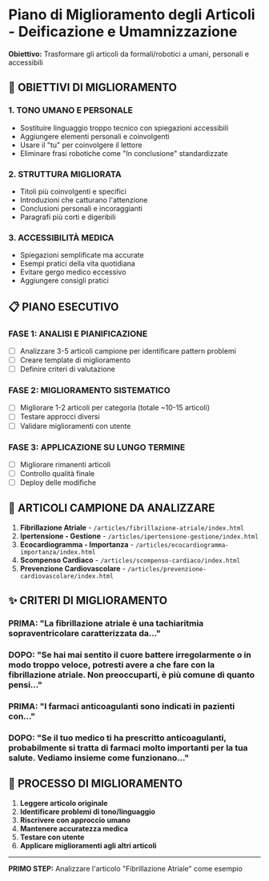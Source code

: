# Piano di Miglioramento degli Articoli - Deificazione e Umamnizzazione

**Obiettivo:** Trasformare gli articoli da formali/robotici a umani, personali e accessibili

## 🎯 **OBIETTIVI DI MIGLIORAMENTO**

### 1. **TONO UMANO E PERSONALE**
- Sostituire linguaggio troppo tecnico con spiegazioni accessibili
- Aggiungere elementi personali e coinvolgenti
- Usare il "tu" per coinvolgere il lettore
- Eliminare frasi robotiche come "In conclusione" standardizzate

### 2. **STRUTTURA MIGLIORATA**
- Titoli più coinvolgenti e specifici
- Introduzioni che catturano l'attenzione
- Conclusioni personali e incoraggianti
- Paragrafi più corti e digeribili

### 3. **ACCESSIBILITÀ MEDICA**
- Spiegazioni semplificate ma accurate
- Esempi pratici della vita quotidiana
- Evitare gergo medico eccessivo
- Aggiungere consigli pratici

## 📋 **PIANO ESECUTIVO**

### **FASE 1: ANALISI E PIANIFICAZIONE**
- [ ] Analizzare 3-5 articoli campione per identificare pattern problemi
- [ ] Creare template di miglioramento
- [ ] Definire criteri di valutazione

### **FASE 2: MIGLIORAMENTO SISTEMATICO**
- [ ] Migliorare 1-2 articoli per categoria (totale ~10-15 articoli)
- [ ] Testare approcci diversi
- [ ] Validare miglioramenti con utente

### **FASE 3: APPLICAZIONE SU LUNGO TERMINE**
- [ ] Migliorare rimanenti articoli
- [ ] Controllo qualità finale
- [ ] Deploy delle modifiche

## 🧪 **ARTICOLI CAMPIONE DA ANALIZZARE**

1. **Fibrillazione Atriale** - `/articles/fibrillazione-atriale/index.html`
2. **Ipertensione - Gestione** - `/articles/ipertensione-gestione/index.html`
3. **Ecocardiogramma - Importanza** - `/articles/ecocardiogramma-importanza/index.html`
4. **Scompenso Cardiaco** - `/articles/scompenso-cardiaco/index.html`
5. **Prevenzione Cardiovascolare** - `/articles/prevenzione-cardiovascolare/index.html`

## ✨ **CRITERI DI MIGLIORAMENTO**

### **PRIMA:** "La fibrillazione atriale è una tachiaritmia sopraventricolare caratterizzata da..." 
### **DOPO:** "Se hai mai sentito il cuore battere irregolarmente o in modo troppo veloce, potresti avere a che fare con la fibrillazione atriale. Non preoccuparti, è più comune di quanto pensi..."

### **PRIMA:** "I farmaci anticoagulanti sono indicati in pazienti con..."
### **DOPO:** "Se il tuo medico ti ha prescritto anticoagulanti, probabilmente si tratta di farmaci molto importanti per la tua salute. Vediamo insieme come funzionano..."

## 🔄 **PROCESSO DI MIGLIORAMENTO**

1. **Leggere articolo originale**
2. **Identificare problemi di tono/linguaggio**
3. **Riscrivere con approccio umano**
4. **Mantenere accuratezza medica**
5. **Testare con utente**
6. **Applicare miglioramenti agli altri articoli**

---

**PRIMO STEP:** Analizzare l'articolo "Fibrillazione Atriale" come esempio

